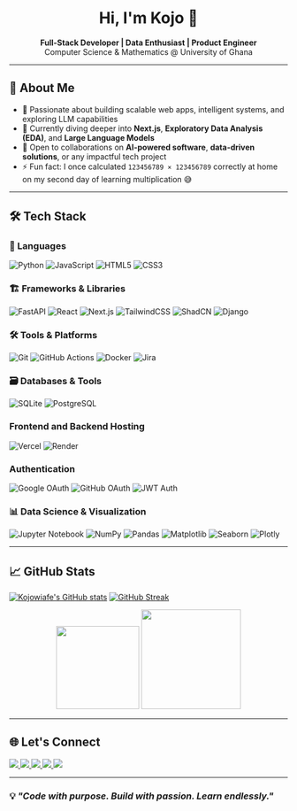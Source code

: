 <h1 align="center">Hi, I'm Kojo 👋</h1>

<p align="center">
  <b>Full-Stack Developer | Data Enthusiast |  Product Engineer</b><br/>
  Computer Science & Mathematics @ University of Ghana
</p>

---

## 🚀 About Me

- 🎯 Passionate about building scalable web apps, intelligent systems, and exploring LLM capabilities
- 🔭 Currently diving deeper into **Next.js**, **Exploratory Data Analysis (EDA)**, and **Large Language Models**
- 🤝 Open to collaborations on **AI-powered software**, **data-driven solutions**, or any impactful tech project
- ⚡ Fun fact: I once calculated `123456789 × 123456789` correctly at home on my second day of learning multiplication 😅

---

## 🛠️ Tech Stack

### 🧠 Languages
![Python](https://img.shields.io/badge/-Python-3776AB?logo=python&logoColor=white&style=for-the-badge)
![JavaScript](https://img.shields.io/badge/-JavaScript-F7DF1E?logo=javascript&logoColor=black&style=for-the-badge)
![HTML5](https://img.shields.io/badge/-HTML5-E34F26?logo=html5&logoColor=white&style=for-the-badge)
![CSS3](https://img.shields.io/badge/-CSS3-1572B6?logo=css3&logoColor=white&style=for-the-badge)

### 🏗️ Frameworks & Libraries
![FastAPI](https://img.shields.io/badge/-FastAPI-009688?logo=fastapi&logoColor=white&style=for-the-badge)
![React](https://img.shields.io/badge/-React-61DAFB?logo=react&logoColor=white&style=for-the-badge)
![Next.js](https://img.shields.io/badge/-Next.js-000?logo=nextdotjs&logoColor=white&style=for-the-badge)
![TailwindCSS](https://img.shields.io/badge/-TailwindCSS-38B2AC?logo=tailwindcss&logoColor=white&style=for-the-badge)
![ShadCN](https://img.shields.io/badge/-ShadCN-000000?style=for-the-badge&logo=react)
![Django](https://img.shields.io/badge/-Django-092E20?logo=django&logoColor=white&style=for-the-badge)

### 🛠️ Tools & Platforms
![Git](https://img.shields.io/badge/-Git-F05032?logo=git&logoColor=white&style=for-the-badge)
![GitHub Actions](https://img.shields.io/badge/GitHub_Actions-Automation-2088FF?style=for-the-badge&logo=githubactions&logoColor=white)
![Docker](https://img.shields.io/badge/-Docker-2496ED?logo=docker&logoColor=white&style=for-the-badge)
![Jira](https://img.shields.io/badge/Jira-Project-blue?style=for-the-badge&logo=jira&logoColor=white)

### 🗃️ Databases & Tools
![SQLite](https://img.shields.io/badge/-SQLite-003B57?logo=sqlite&logoColor=white&style=for-the-badge)
![PostgreSQL](https://img.shields.io/badge/-PostgreSQL-4169E1?logo=postgresql&logoColor=white&style=for-the-badge)

### **Frontend and Backend Hosting**
![Vercel](https://img.shields.io/badge/-Vercel-000000?logo=vercel&logoColor=white&style=for-the-badge)
![Render](https://img.shields.io/badge/-Render-46E3B7?logo=render&logoColor=white&style=for-the-badge)

### **Authentication**
![Google OAuth](https://img.shields.io/badge/-Google%20OAuth-4285F4?logo=google&logoColor=white&style=for-the-badge)
![GitHub OAuth](https://img.shields.io/badge/-GitHub%20OAuth-181717?logo=github&logoColor=white&style=for-the-badge)
![JWT Auth](https://img.shields.io/badge/-JWT%20Auth-000000?logo=jsonwebtokens&logoColor=white&style=for-the-badge)

### 📊 Data Science & Visualization
![Jupyter Notebook](https://img.shields.io/badge/-Jupyter-FA0F00?logo=jupyter&logoColor=white&style=for-the-badge)
![NumPy](https://img.shields.io/badge/-NumPy-013243?logo=numpy&logoColor=white&style=for-the-badge)
![Pandas](https://img.shields.io/badge/-Pandas-150458?logo=pandas&logoColor=white&style=for-the-badge)
![Matplotlib](https://img.shields.io/badge/-Matplotlib-11557C?logo=matplotlib&logoColor=white&style=for-the-badge)
![Seaborn](https://img.shields.io/badge/-Seaborn-2E558C?logo=python&logoColor=white&style=for-the-badge)
![Plotly](https://img.shields.io/badge/-Plotly-3F4F75?logo=plotly&logoColor=white&style=for-the-badge)


---

## 📈 GitHub Stats
[![Kojowiafe's GitHub stats](https://github-readme-stats.vercel.app/api?username=kojowiafe-dev&theme=dark)](https://github.com/kojowiafe-dev/github-readme-stats)
[![GitHub Streak](https://streak-stats.demolab.com/?user=kojowiafe-dev&theme=dark)](https://git.io/streak-stats)

<p align="center">
<!--   ![Kojowiafe's GitHub stats](https://github-readme-stats.vercel.app/api?username=kojowiafe-dev&show_icons=true&theme=transparent) -->
  <img src="http://github-profile-summary-cards.vercel.app/api/cards/repos-per-language?username=kojowiafe-dev&theme=dark" height="150" />
  <img src="http://github-profile-summary-cards.vercel.app/api/cards/profile-details?username=kojowiafe-dev&theme=dark" height="180" />
</p>

---

## 🌐 Let's Connect

<p align="left">
  <a href="mailto:wiafejeremiah@gmail.com">
    <img src="https://img.shields.io/badge/Gmail-D14836?style=for-the-badge&logo=gmail&logoColor=white" />
  </a>
  <a href="https://www.linkedin.com/in/jeremiah-wiafe-69a7a925b">
    <img src="https://img.shields.io/badge/LinkedIn-0077B5?style=for-the-badge&logo=linkedin&logoColor=white" />
  </a>
  <a href="https://github.com/kojowiafe-dev">
    <img src="https://img.shields.io/badge/GitHub-181717?style=for-the-badge&logo=github&logoColor=white" />
  </a>
  <a href="https://wa.me/233591783838">
    <img src="https://img.shields.io/badge/WhatsApp-25D366?style=for-the-badge&logo=whatsapp&logoColor=white" />
  </a>
  <a href="https://www.snapchat.com/add/kojo_wiafes">
    <img src="https://img.shields.io/badge/Snapchat-FFFC00?style=for-the-badge&logo=snapchat&logoColor=black" />
  </a>
</p>

---

### 💡 *"Code with purpose. Build with passion. Learn endlessly."*

<!---
kojowiafe-dev/kojowiafe-dev is a ✨ special ✨ repository because its `README.md` appears on your GitHub profile.
--->
